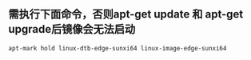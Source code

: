 ## 需执行下面命令，否则apt-get update 和 apt-get upgrade后镜像会无法启动
```
apt-mark hold linux-dtb-edge-sunxi64 linux-image-edge-sunxi64
```